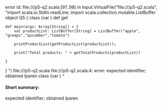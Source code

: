 error id: file://<WORKSPACE>/p5-q2.scala:[97..98) in Input.VirtualFile("file://<WORKSPACE>/p5-q2.scala", "import scala.io.StdIn.readLine;
import scala.collection.mutable.ListBuffer
object Q5 {
    class (var )
    def get

    def main(args: Array[String]) = {
        val productList: ListBuffer[String] = ListBuffer("apple", "greaps","qucumber","tomato")
        
        printProductList(getProductList(productList));
        
        print("Total products: " + getTotalProducts(productList))

    }
}
")
file://<WORKSPACE>/p5-q2.scala
file://<WORKSPACE>/p5-q2.scala:4: error: expected identifier; obtained lparen
    class (var )
          ^
#### Short summary: 

expected identifier; obtained lparen